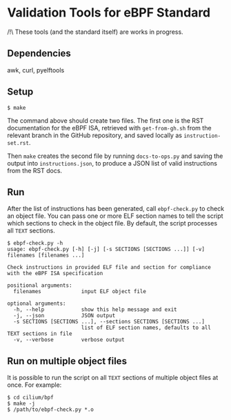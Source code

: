 # Validation Tools for eBPF Standard

/!\\ These tools (and the standard itself) are works in progress.

## Dependencies

awk, curl, pyelftools

## Setup

```
$ make
```

The command above should create two files. The first one is the RST
documentation for the eBPF ISA, retrieved with `get-from-gh.sh` from the
relevant branch in the GitHub repository, and saved locally as
`instruction-set.rst`.

Then `make` creates the second file by running `docs-to-ops.py` and saving the
output into `instructions.json`, to produce a JSON list of valid instructions
from the RST docs.

## Run

After the list of instructions has been generated, call `ebpf-check.py` to
check an object file. You can pass one or more ELF section names to tell the
script which sections to check in the object file. By default, the script
processes all `TEXT` sections.

```
$ ebpf-check.py -h
usage: ebpf-check.py [-h] [-j] [-s SECTIONS [SECTIONS ...]] [-v] filenames [filenames ...]

Check instructions in provided ELF file and section for compliance with the eBPF ISA specification

positional arguments:
  filenames             input ELF object file

optional arguments:
  -h, --help            show this help message and exit
  -j, --json            JSON output
  -s SECTIONS [SECTIONS ...], --sections SECTIONS [SECTIONS ...]
                        list of ELF section names, defaults to all TEXT sections in file
  -v, --verbose         verbose output
```

## Run on multiple object files

It is possible to run the script on all `TEXT` sections of multiple object
files at once. For example:

```
$ cd cilium/bpf
$ make -j
$ /path/to/ebpf-check.py *.o
```
